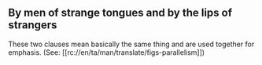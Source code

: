 ## By men of strange tongues and by the lips of strangers ##

These two clauses mean basically the same thing and are used together for emphasis. (See: [[rc://en/ta/man/translate/figs-parallelism]])
